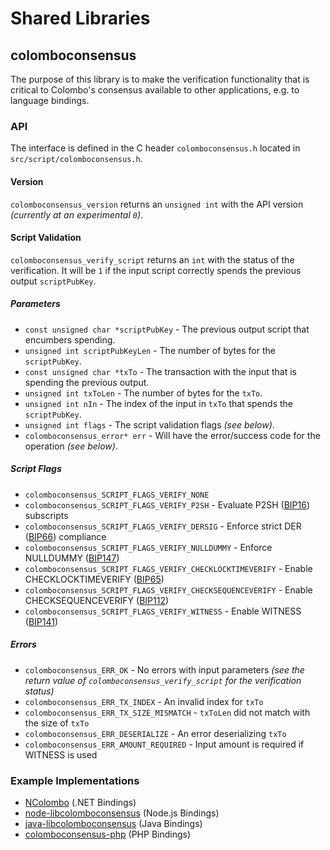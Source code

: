 Shared Libraries
================

## colomboconsensus

The purpose of this library is to make the verification functionality that is critical to Colombo's consensus available to other applications, e.g. to language bindings.

### API

The interface is defined in the C header `colomboconsensus.h` located in  `src/script/colomboconsensus.h`.

#### Version

`colomboconsensus_version` returns an `unsigned int` with the API version *(currently at an experimental `0`)*.

#### Script Validation

`colomboconsensus_verify_script` returns an `int` with the status of the verification. It will be `1` if the input script correctly spends the previous output `scriptPubKey`.

##### Parameters
- `const unsigned char *scriptPubKey` - The previous output script that encumbers spending.
- `unsigned int scriptPubKeyLen` - The number of bytes for the `scriptPubKey`.
- `const unsigned char *txTo` - The transaction with the input that is spending the previous output.
- `unsigned int txToLen` - The number of bytes for the `txTo`.
- `unsigned int nIn` - The index of the input in `txTo` that spends the `scriptPubKey`.
- `unsigned int flags` - The script validation flags *(see below)*.
- `colomboconsensus_error* err` - Will have the error/success code for the operation *(see below)*.

##### Script Flags
- `colomboconsensus_SCRIPT_FLAGS_VERIFY_NONE`
- `colomboconsensus_SCRIPT_FLAGS_VERIFY_P2SH` - Evaluate P2SH ([BIP16](https://github.com/colombo/bips/blob/master/bip-0016.mediawiki)) subscripts
- `colomboconsensus_SCRIPT_FLAGS_VERIFY_DERSIG` - Enforce strict DER ([BIP66](https://github.com/colombo/bips/blob/master/bip-0066.mediawiki)) compliance
- `colomboconsensus_SCRIPT_FLAGS_VERIFY_NULLDUMMY` - Enforce NULLDUMMY ([BIP147](https://github.com/colombo/bips/blob/master/bip-0147.mediawiki))
- `colomboconsensus_SCRIPT_FLAGS_VERIFY_CHECKLOCKTIMEVERIFY` - Enable CHECKLOCKTIMEVERIFY ([BIP65](https://github.com/colombo/bips/blob/master/bip-0065.mediawiki))
- `colomboconsensus_SCRIPT_FLAGS_VERIFY_CHECKSEQUENCEVERIFY` - Enable CHECKSEQUENCEVERIFY ([BIP112](https://github.com/colombo/bips/blob/master/bip-0112.mediawiki))
- `colomboconsensus_SCRIPT_FLAGS_VERIFY_WITNESS` - Enable WITNESS ([BIP141](https://github.com/colombo/bips/blob/master/bip-0141.mediawiki))

##### Errors
- `colomboconsensus_ERR_OK` - No errors with input parameters *(see the return value of `colomboconsensus_verify_script` for the verification status)*
- `colomboconsensus_ERR_TX_INDEX` - An invalid index for `txTo`
- `colomboconsensus_ERR_TX_SIZE_MISMATCH` - `txToLen` did not match with the size of `txTo`
- `colomboconsensus_ERR_DESERIALIZE` - An error deserializing `txTo`
- `colomboconsensus_ERR_AMOUNT_REQUIRED` - Input amount is required if WITNESS is used

### Example Implementations
- [NColombo](https://github.com/NicolasDorier/NColombo/blob/master/NColombo/Script.cs#L814) (.NET Bindings)
- [node-libcolomboconsensus](https://github.com/bitpay/node-libcolomboconsensus) (Node.js Bindings)
- [java-libcolomboconsensus](https://github.com/dexX7/java-libcolomboconsensus) (Java Bindings)
- [colomboconsensus-php](https://github.com/Bit-Wasp/colomboconsensus-php) (PHP Bindings)
